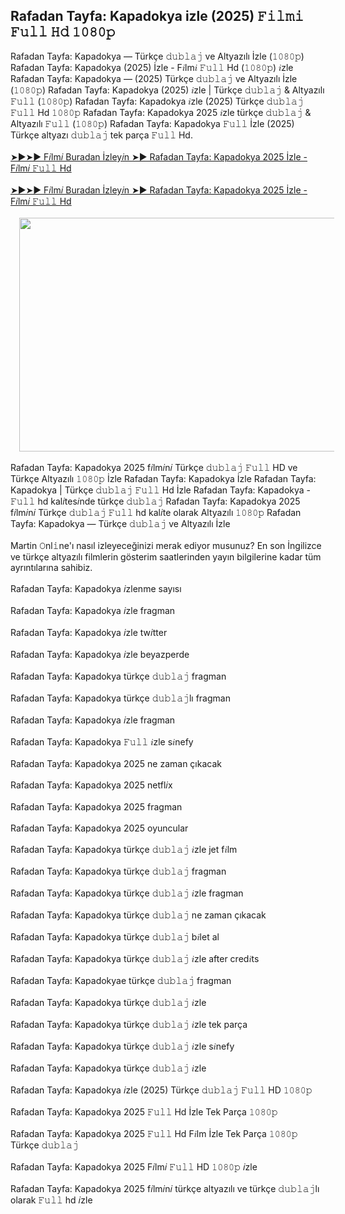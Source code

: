 ## Rafadan Tayfa: Kapadokya izle (2025) 𝙵𝚒𝚕𝚖𝚒 𝙵𝚞𝚕𝚕 𝙷𝚍 𝟷𝟶𝟾𝟶𝚙

<div>Rafadan Tayfa: Kapadokya — Türkçe 𝚍𝚞𝚋𝚕𝚊𝚓 ve Altyazılı İzle (𝟷𝟶𝟾𝟶𝚙) Rafadan Tayfa: Kapadokya (2025) İzle - F𝑖lm𝑖 𝙵𝚞𝚕𝚕 Hd (𝟷𝟶𝟾𝟶𝚙) 𝑖zle Rafadan Tayfa: Kapadokya — (2025) Türkçe 𝚍𝚞𝚋𝚕𝚊𝚓 ve Altyazılı İzle (𝟷𝟶𝟾𝟶𝚙) Rafadan Tayfa: Kapadokya (2025) 𝑖zle | Türkçe 𝚍𝚞𝚋𝚕𝚊𝚓 &amp; Altyazılı 𝙵𝚞𝚕𝚕 (𝟷𝟶𝟾𝟶𝚙) Rafadan Tayfa: Kapadokya 𝑖zle (2025) Türkçe 𝚍𝚞𝚋𝚕𝚊𝚓 𝙵𝚞𝚕𝚕 Hd 𝟷𝟶𝟾𝟶𝚙 Rafadan Tayfa: Kapadokya 2025 𝑖zle türkçe 𝚍𝚞𝚋𝚕𝚊𝚓 &amp; Altyazılı 𝙵𝚞𝚕𝚕 (𝟷𝟶𝟾𝟶𝚙) Rafadan Tayfa: Kapadokya 𝙵𝚞𝚕𝚕 İzle (2025) Türkçe altyazı 𝚍𝚞𝚋𝚕𝚊𝚓 tek parça 𝙵𝚞𝚕𝚕 Hd.</div><div><br /></div><div><a href="https://film4k.store/movie/1234053/rafadan-tayfa-kapadokya">➤►➤► F𝑖lm𝑖 Buradan İzley𝑖n ➤► Rafadan Tayfa: Kapadokya 2025 İzle - F𝑖lm𝑖 𝙵𝚞𝚕𝚕 Hd</a></div><div><a href="https://film4k.store/movie/1234053/rafadan-tayfa-kapadokya"><br /></a></div><div><a href="https://film4k.store/movie/1234053/rafadan-tayfa-kapadokya">➤►➤► F𝑖lm𝑖 Buradan İzley𝑖n ➤► Rafadan Tayfa: Kapadokya 2025 İzle - F𝑖lm𝑖 𝙵𝚞𝚕𝚕 Hd</a></div><div><br /></div><div class="separator" style="clear: both; text-align: center;"><a href="https://film4k.store/movie/1234053/rafadan-tayfa-kapadokya" imageanchor="1" style="margin-left: 1em; margin-right: 1em;"><img border="0" data-original-height="744" data-original-width="1273" height="374" src="https://blogger.googleusercontent.com/img/b/R29vZ2xl/AVvXsEjx_lBX65Y7k2yf2C0Y1Od2NUmYAFn3XfzD0JiD3tM1xYbT_HR1QLdSbZfTh2ayCJR88NNJbyEMSTeitcflxsA1S5SciejlM5QS6DTIaoFPS_RHXeEuu08RF47u7OcuqIRC4kRSVAmwH8b2JyXk3q3o_dl8nM74lfzhtAPhdPFhTl-PRvlzu0iaQNsTpdCc/w640-h374/Screenshot%202025-01-22%20230821.png" width="640" /></a></div><div><br /></div><div>Rafadan Tayfa: Kapadokya 2025 f𝑖lm𝑖n𝑖 Türkçe 𝚍𝚞𝚋𝚕𝚊𝚓 𝙵𝚞𝚕𝚕 HD ve Türkçe Altyazılı 𝟷𝟶𝟾𝟶𝚙 İzle Rafadan Tayfa: Kapadokya İzle Rafadan Tayfa: Kapadokya | Türkçe 𝚍𝚞𝚋𝚕𝚊𝚓 𝙵𝚞𝚕𝚕 Hd İzle Rafadan Tayfa: Kapadokya - 𝙵𝚞𝚕𝚕 hd kal𝑖tes𝑖nde türkçe 𝚍𝚞𝚋𝚕𝚊𝚓 Rafadan Tayfa: Kapadokya 2025 f𝑖lm𝑖n𝑖 Türkçe 𝚍𝚞𝚋𝚕𝚊𝚓 𝙵𝚞𝚕𝚕 hd kal𝑖te olarak Altyazılı 𝟷𝟶𝟾𝟶𝚙 Rafadan Tayfa: Kapadokya — Türkçe 𝚍𝚞𝚋𝚕𝚊𝚓 ve Altyazılı İzle</div><div><br /></div><div>Martin 𝙾nl𝚒ne'ı nasıl izleyeceğinizi merak ediyor musunuz? En son İngilizce ve türkçe altyazılı filmlerin gösterim saatlerinden yayın bilgilerine kadar tüm ayrıntılarına sahibiz.</div><div><br /></div><div>Rafadan Tayfa: Kapadokya 𝑖zlenme sayısı</div><div><br /></div><div>Rafadan Tayfa: Kapadokya 𝑖zle fragman</div><div><br /></div><div>Rafadan Tayfa: Kapadokya 𝑖zle tw𝑖tter</div><div><br /></div><div>Rafadan Tayfa: Kapadokya 𝑖zle beyazperde</div><div><br /></div><div>Rafadan Tayfa: Kapadokya türkçe 𝚍𝚞𝚋𝚕𝚊𝚓 fragman</div><div><br /></div><div>Rafadan Tayfa: Kapadokya türkçe 𝚍𝚞𝚋𝚕𝚊𝚓lı fragman</div><div><br /></div><div>Rafadan Tayfa: Kapadokya 𝑖zle fragman</div><div><br /></div><div>Rafadan Tayfa: Kapadokya 𝙵𝚞𝚕𝚕 𝑖zle s𝑖nefy</div><div><br /></div><div>Rafadan Tayfa: Kapadokya 2025 ne zaman çıkacak</div><div><br /></div><div>Rafadan Tayfa: Kapadokya 2025 netfl𝑖x</div><div><br /></div><div>Rafadan Tayfa: Kapadokya 2025 fragman</div><div><br /></div><div>Rafadan Tayfa: Kapadokya 2025 oyuncular</div><div><br /></div><div>Rafadan Tayfa: Kapadokya türkçe 𝚍𝚞𝚋𝚕𝚊𝚓 𝑖zle jet f𝑖lm</div><div><br /></div><div>Rafadan Tayfa: Kapadokya türkçe 𝚍𝚞𝚋𝚕𝚊𝚓 fragman</div><div><br /></div><div>Rafadan Tayfa: Kapadokya türkçe 𝚍𝚞𝚋𝚕𝚊𝚓 𝑖zle fragman</div><div><br /></div><div>Rafadan Tayfa: Kapadokya türkçe 𝚍𝚞𝚋𝚕𝚊𝚓 ne zaman çıkacak</div><div><br /></div><div>Rafadan Tayfa: Kapadokya türkçe 𝚍𝚞𝚋𝚕𝚊𝚓 b𝑖let al</div><div><br /></div><div>Rafadan Tayfa: Kapadokya türkçe 𝚍𝚞𝚋𝚕𝚊𝚓 𝑖zle after cred𝑖ts</div><div><br /></div><div>Rafadan Tayfa: Kapadokyae türkçe 𝚍𝚞𝚋𝚕𝚊𝚓 fragman</div><div><br /></div><div>Rafadan Tayfa: Kapadokya türkçe 𝚍𝚞𝚋𝚕𝚊𝚓 𝑖zle</div><div><br /></div><div>Rafadan Tayfa: Kapadokya türkçe 𝚍𝚞𝚋𝚕𝚊𝚓 𝑖zle tek parça</div><div><br /></div><div>Rafadan Tayfa: Kapadokya türkçe 𝚍𝚞𝚋𝚕𝚊𝚓 𝑖zle s𝑖nefy</div><div><br /></div><div>Rafadan Tayfa: Kapadokya türkçe 𝚍𝚞𝚋𝚕𝚊𝚓 𝑖zle</div><div><br /></div><div>Rafadan Tayfa: Kapadokya 𝑖zle (2025) Türkçe 𝚍𝚞𝚋𝚕𝚊𝚓 𝙵𝚞𝚕𝚕 HD 𝟷𝟶𝟾𝟶𝚙</div><div><br /></div><div>Rafadan Tayfa: Kapadokya 2025 𝙵𝚞𝚕𝚕 Hd İzle Tek Parça 𝟷𝟶𝟾𝟶𝚙</div><div><br /></div><div>Rafadan Tayfa: Kapadokya 2025 𝙵𝚞𝚕𝚕 Hd F𝑖lm İzle Tek Parça 𝟷𝟶𝟾𝟶𝚙 Türkçe 𝚍𝚞𝚋𝚕𝚊𝚓</div><div><br /></div><div>Rafadan Tayfa: Kapadokya 2025 F𝑖lm𝑖 𝙵𝚞𝚕𝚕 HD 𝟷𝟶𝟾𝟶𝚙 𝑖zle</div><div><br /></div><div>Rafadan Tayfa: Kapadokya 2025 f𝑖lm𝑖n𝑖 türkçe altyazılı ve türkçe 𝚍𝚞𝚋𝚕𝚊𝚓lı olarak 𝙵𝚞𝚕𝚕 hd 𝑖zle</div>
